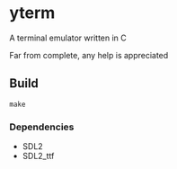 # yterm
A terminal emulator written in C

Far from complete, any help is appreciated

## Build
```
make
```

### Dependencies
- SDL2
- SDL2_ttf
